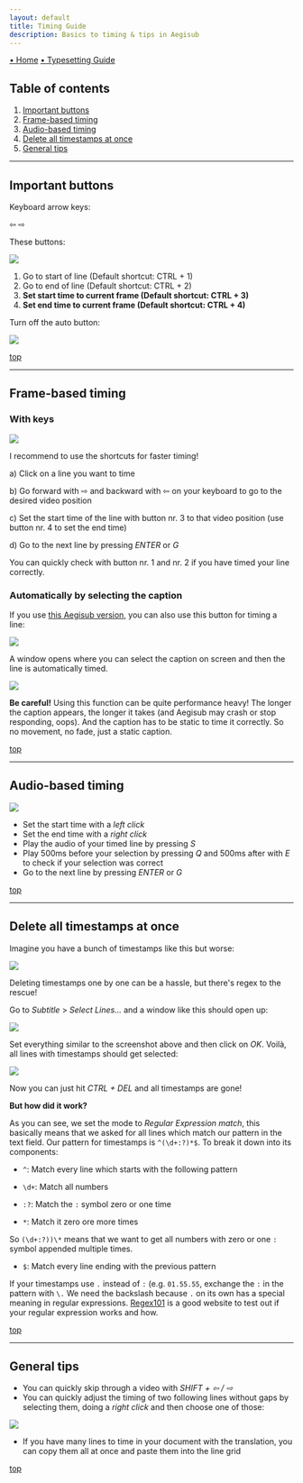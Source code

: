 ```yaml
---
layout: default
title: Timing Guide
description: Basics to timing & tips in Aegisub
---
```


[• Home](./) [• Typesetting Guide](./typesetting-guide.html)

## Table of contents 
1. [Important buttons](#important-buttons)
2. [Frame-based timing](#frame-based-timing)
3. [Audio-based timing](#audio-based-timing)
4. [Delete all timestamps at once](#delete-all-timestamps-at-once)
4. [General tips](#general-tips)

---

## Important buttons

Keyboard arrow keys: 

⇦ ⇨

These buttons: 

![](./images/frame_buttons.png)

1. Go to start of line (Default shortcut: CTRL + 1)
2. Go to end of line (Default shortcut: CTRL + 2)
3. **Set start time to current frame (Default shortcut: CTRL + 3)**
4. **Set end time to current frame (Default shortcut: CTRL + 4)**

Turn off the auto button:

![](./images/auto_button.png)

[top](#table-of-contents)

---

## Frame-based timing

### With keys

![](./images/frame_buttons.png)

I recommend to use the shortcuts for faster timing!

a) Click on a line you want to time

b) Go forward with ⇨ and backward with ⇦ on your keyboard to go to the desired video position

c) Set the start time of the line with button nr. 3 to that video position (use button nr. 4 to set the end time)

d) Go to the next line by pressing *ENTER* or *G*

You can quickly check with button nr. 1 and nr. 2 if you have timed your line correctly.

### Automatically by selecting the caption

If you use [this Aegisub version](https://github.com/wangqr/Aegisub/releases/), you can also use this button for timing a line:

![](./images/t_visual_timing.png)

A window opens where you can select the caption on screen and then the line is automatically timed.

![](./images/t_visual_timing_window.png)

**Be careful!** Using this function can be quite performance heavy! The longer the caption appears, the longer it takes (and Aegisub may crash or stop responding, oops). And the caption has to be static to time it correctly. So no movement, no fade, just a static caption.

[top](#table-of-contents)

---

## Audio-based timing

![](./images/audio_spectrum.png)

- Set the start time with a *left click*
- Set the end time with a *right click*
- Play the audio of your timed line by pressing *S*
- Play 500ms before your selection by pressing *Q* and 500ms after with *E* to check if your selection was correct
- Go to the next line by pressing *ENTER* or *G*

[top](#table-of-contents)

---

## Delete all timestamps at once

Imagine you have a bunch of timestamps like this but worse:

![](./images/time1.png)

Deleting timestamps one by one can be a hassle, but there's regex to the rescue!

Go to *Subtitle* > *Select Lines...* and a window like this should open up:

![](./images/time2.png)

Set everything similar to the screenshot above and then click on *OK*. Voilà, all lines with timestamps should get selected:

![](./images/time3.png)

Now you can just hit *CTRL + DEL* and all timestamps are gone!

**But how did it work?**

As you can see, we set the mode to *Regular Expression match*, this basically means that we asked for all lines which match our pattern in the text field. Our pattern for timestamps is `^(\d+:?)*$`. To break it down into its components:

- `^`: Match every line which starts with the following pattern


- `\d+`: Match all numbers
- `:?`:  Match the `:` symbol zero or one time
- `*`: Match it zero ore more times

So `(\d+:?))\*` means that we want to get all numbers with zero or one `:` symbol appended multiple times.

- `$`: Match every line ending with the previous pattern

If your timestamps use `.` instead of `:` (e.g. `01.55.55`, exchange the `:` in the pattern with `\.` We need the backslash because `.` on its own has a special meaning in regular expressions. [Regex101](https://regex101.com/) is a good website to test out if your regular expression works and how.

[top](#table-of-contents)

---

## General tips

- You can quickly skip through a video with *SHIFT + ⇦ / ⇨*
- You can quickly adjust the timing of two following lines without gaps by selecting them, doing a *right click* and then choose one of those:

![](./images/continuous_timing.png)

- If you have many lines to time in your document with the translation, you can copy them all at once and paste them into the line grid

[top](#table-of-contents)